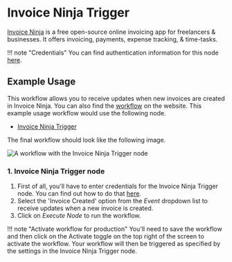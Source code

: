 # Invoice Ninja Trigger

[Invoice Ninja](https://www.invoiceninja.com/) is a free open-source online invoicing app for freelancers & businesses. It offers invoicing, payments, expense tracking, & time-tasks.

!!! note "Credentials"
    You can find authentication information for this node [here](/integrations/builtin/credentials/invoiceNinja/).



## Example Usage

This workflow allows you to receive updates when new invoices are created in Invoice Ninja. You can also find the [workflow](https://n8n.io/workflows/535) on the website. This example usage workflow would use the following node.

- [Invoice Ninja Trigger]()

The final workflow should look like the following image.

![A workflow with the Invoice Ninja Trigger node](/_images/integrations/builtin/trigger-nodes/invoiceninjatrigger/workflow.png)


### 1. Invoice Ninja Trigger node

1. First of all, you'll have to enter credentials for the Invoice Ninja Trigger node. You can find out how to do that [here](/integrations/builtin/credentials/invoiceNinja/).
2. Select the 'Invoice Created' option from the *Event* dropdown list to receive updates when a new invoice is created.
3. Click on *Execute Node* to run the workflow.

!!! note "Activate workflow for production"
    You'll need to save the workflow and then click on the Activate toggle on the top right of the screen to activate the workflow. Your workflow will then be triggered as specified by the settings in the Invoice Ninja Trigger node.

